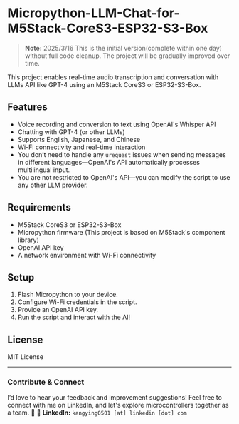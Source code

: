 # Micropython-LLM-Chat-for-M5Stack-CoreS3-ESP32-S3-Box
> **Note:** 2025/3/16 This is the initial version(complete within one day) without full code cleanup. The project will be gradually improved over time.

This project enables real-time audio transcription and conversation with LLMs API like GPT-4 using an M5Stack CoreS3 or ESP32-S3-Box.
## Features
- Voice recording and conversion to text using OpenAI's Whisper API
- Chatting with GPT-4 (or other LLMs)
- Supports English, Japanese, and Chinese
- Wi-Fi connectivity and real-time interaction
- You don’t need to handle any `urequest` issues when sending messages in different languages—OpenAI's API automatically processes multilingual input.
- You are not restricted to OpenAI's API—you can modify the script to use any other LLM provider.

## Requirements
- M5Stack CoreS3 or ESP32-S3-Box
- Micropython firmware (This project is based on M5Stack's component library)
- OpenAI API key
- A network environment with Wi-Fi connectivity

## Setup
1. Flash Micropython to your device.
2. Configure Wi-Fi credentials in the script.
3. Provide an OpenAI API key.
4. Run the script and interact with the AI!

## License
MIT License

---

### **Contribute & Connect**
I’d love to hear your feedback and improvement suggestions! Feel free to connect with me on LinkedIn, and let's explore microcontrollers together as a team. 🚀 
🔗 **LinkedIn:** `kangying0501 [at] linkedin [dot] com`
